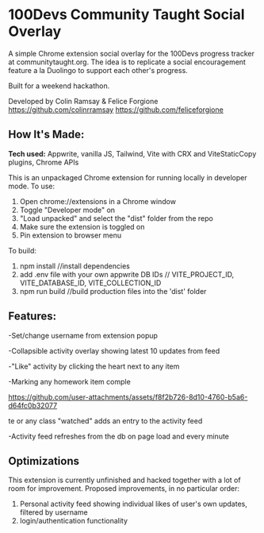 # 100Devs Community Taught Social Overlay
A simple Chrome extension social overlay for the 100Devs progress tracker at communitytaught.org. The idea is to replicate a social encouragement feature a la Duolingo to support each other's progress.

Built for a weekend hackathon.

Developed by Colin Ramsay & Felice Forgione
https://github.com/colinrramsay
https://github.com/feliceforgione

## How It's Made:

**Tech used:** Appwrite, vanilla JS, Tailwind, Vite with CRX and ViteStaticCopy plugins, Chrome APIs

This is an unpackaged Chrome extension for running locally in developer mode. To use:

1. Open chrome://extensions in a Chrome window
2. Toggle "Developer mode" on
3. "Load unpacked" and select the "dist" folder from the repo
4. Make sure the extension is toggled on
5. Pin extension to browser menu

To build:

1. npm install //install dependencies
2. add .env file with your own appwrite DB IDs // VITE_PROJECT_ID, VITE_DATABASE_ID, VITE_COLLECTION_ID
3. npm run build //build production files into the 'dist' folder

## Features:
-Set/change username from extension popup

-Collapsible activity overlay showing latest 10 updates from feed

-"Like" activity by clicking the heart next to any item

-Marking any homework item comple

https://github.com/user-attachments/assets/f8f2b726-8d10-4760-b5a6-d64fc0b32077

te or any class "watched" adds an entry to the activity feed

-Activity feed refreshes from the db on page load and every minute

## Optimizations
This extension is currently unfinished and hacked together with a lot of room for improvement. Proposed improvements, in no particular order:

1. Personal activity feed showing individual likes of user's own updates, filtered by username
2. login/authentication functionality

